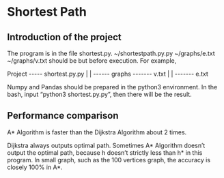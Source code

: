 # Shortest Path

## Introduction of the project

The program is in the file shortest.py.
~/shortestpath.py.py	 ~/graphs/e.txt  ~/graphs/v.txt  should be but before execution. 
For example, 

Project ----- shortest.py.py
      |
      | ------ graphs ------- v.txt
                 |
                 | ------- e.txt

Numpy and Pandas should be prepared in the python3 environment.
In the bash, input “python3 shortest.py.py”, then there will be the result.

## Performance comparison

A* Algorithm is faster than the Dijkstra Algorithm about 2 times. 

Dijkstra always outputs optimal path. Sometimes A* Algorithm doesn’t output the optimal path, because h doesn’t strictly less than h* in this program. In small graph, such as the 100 vertices graph, the accuracy is closely 100% in A*.